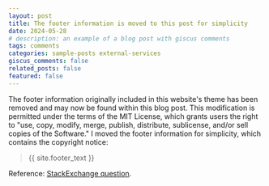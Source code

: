 ```yaml
---
layout: post
title: The footer information is moved to this post for simplicity
date: 2024-05-28
# description: an example of a blog post with giscus comments
tags: comments
categories: sample-posts external-services
giscus_comments: false
related_posts: false
featured: false
---
```


The footer information originally included in this website's theme has been removed and may now be found within this blog post. This modification is permitted under the terms of the MIT License, which grants users the right to "use, copy, modify, merge, publish, distribute, sublicense, and/or sell copies of the Software." I moved the footer information for simplicity, which contains the copyright notice:

> {{ site.footer_text }}

Reference: [StackExchange question](https://opensource.stackexchange.com/questions/1786/removing-the-original-copyright-line-from-footer?rq=1).
